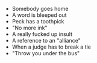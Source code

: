 - Somebody goes home
- A word is bleeped out
- Peck has a toothpick
- "No more ink"
- A really fucked up insult
- A reference to an "alliance"
- When a judge has to break a tie
- "Throw you under the bus"
